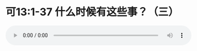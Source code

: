 # 可13:1-37 什么时候有这些事？（三）

<audio style="width: 100%;" preload="false" controls controlslist="nodownload"><source src="//file.simai.life/audio/mp3/old/27573.mp3" type="audio/mpeg">Your browser does not support the audio element.</audio>


